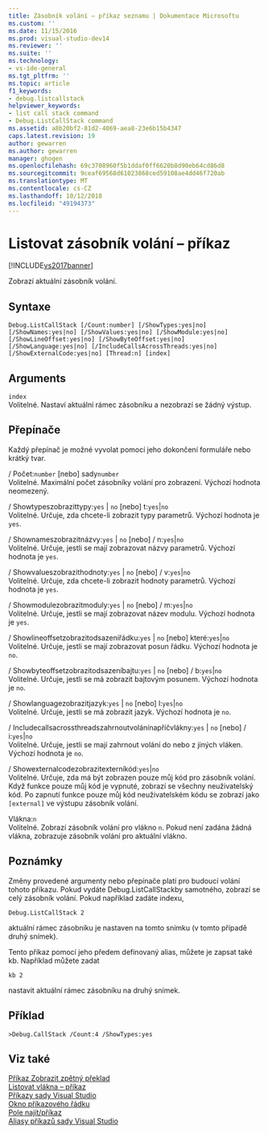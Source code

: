```yaml
---
title: Zásobník volání – příkaz seznamu | Dokumentace Microsoftu
ms.custom: ''
ms.date: 11/15/2016
ms.prod: visual-studio-dev14
ms.reviewer: ''
ms.suite: ''
ms.technology:
- vs-ide-general
ms.tgt_pltfrm: ''
ms.topic: article
f1_keywords:
- debug.listcallstack
helpviewer_keywords:
- list call stack command
- Debug.ListCallStack command
ms.assetid: a8b20bf2-81d2-4069-aea8-23e6b15b4347
caps.latest.revision: 19
author: gewarren
ms.author: gewarren
manager: ghogen
ms.openlocfilehash: 69c3708960f5b1ddaf0ff6620b8d90eb64cd86d8
ms.sourcegitcommit: 9ceaf69568d61023868ced59108ae4dd46f720ab
ms.translationtype: MT
ms.contentlocale: cs-CZ
ms.lasthandoff: 10/12/2018
ms.locfileid: "49194373"
---
```

# <a name="list-call-stack-command"></a>Listovat zásobník volání – příkaz
[!INCLUDE[vs2017banner](../../includes/vs2017banner.md)]

  
Zobrazí aktuální zásobník volání.  
  
## <a name="syntax"></a>Syntaxe  
  
```  
Debug.ListCallStack [/Count:number] [/ShowTypes:yes|no]  
[/ShowNames:yes|no] [/ShowValues:yes|no] [/ShowModule:yes|no]  
[/ShowLineOffset:yes|no] [/ShowByteOffset:yes|no]  
[/ShowLanguage:yes|no] [/IncludeCallsAcrossThreads:yes|no]  
[/ShowExternalCode:yes|no] [Thread:n] [index]  
```  
  
## <a name="arguments"></a>Arguments  
 `index`  
 Volitelné. Nastaví aktuální rámec zásobníku a nezobrazí se žádný výstup.  
  
## <a name="switches"></a>Přepínače  
 Každý přepínač je možné vyvolat pomocí jeho dokončení formuláře nebo krátký tvar.  
  
 / Počet:`number` [nebo] sady`number`  
 Volitelné. Maximální počet zásobníky volání pro zobrazení. Výchozí hodnota neomezený.  
  
 / Showtypeszobrazittypy:`yes` &#124; `no` [nebo] t:`yes`&#124;`no`  
 Volitelné. Určuje, zda chcete-li zobrazit typy parametrů. Výchozí hodnota je `yes`.  
  
 / Shownameszobrazitnázvy:`yes` &#124; `no` [nebo] / n:`yes`&#124;`no`  
 Volitelné. Určuje, jestli se mají zobrazovat názvy parametrů. Výchozí hodnota je `yes`.  
  
 / Showvalueszobrazithodnoty:`yes` &#124; `no` [nebo] / v:`yes`&#124;`no`  
 Volitelné. Určuje, zda chcete-li zobrazit hodnoty parametrů. Výchozí hodnota je `yes`.  
  
 / Showmodulezobrazitmoduly:`yes` &#124; `no` [nebo] / m:`yes`&#124;`no`  
 Volitelné. Určuje, jestli se mají zobrazovat název modulu. Výchozí hodnota je `yes`.  
  
 / Showlineoffsetzobrazitodsazenířádku:`yes` &#124; `no` [nebo] které:`yes`&#124;`no`  
 Volitelné. Určuje, jestli se mají zobrazovat posun řádku. Výchozí hodnota je `no`.  
  
 / Showbyteoffsetzobrazitodsazeníbajtu:`yes` &#124; `no` [nebo] / b:`yes`&#124;`no`  
 Volitelné. Určuje, jestli se má zobrazit bajtovým posunem. Výchozí hodnota je `no`.  
  
 / Showlanguagezobrazitjazyk:`yes` &#124; `no` [nebo] l:`yes`&#124;`no`  
 Volitelné. Určuje, jestli se má zobrazit jazyk. Výchozí hodnota je `no`.  
  
 / Includecallsacrossthreadszahrnoutvolánínapříčvlákny:`yes` &#124; `no` [nebo] / i:`yes`&#124;`no`  
 Volitelné. Určuje, jestli se mají zahrnout volání do nebo z jiných vláken. Výchozí hodnota je `no`.  
  
 / Showexternalcodezobrazitexterníkód:`yes`&#124;`no`  
 Volitelné. Určuje, zda má být zobrazen pouze můj kód pro zásobník volání. Když funkce pouze můj kód je vypnuté, zobrazí se všechny neuživatelský kód. Po zapnutí funkce pouze můj kód neuživatelském kódu se zobrazí jako `[external]` ve výstupu zásobník volání.  
  
 Vlákna:`n`  
 Volitelné. Zobrazí zásobník volání pro vlákno `n`. Pokud není zadána žádná vlákna, zobrazuje zásobník volání pro aktuální vlákno.  
  
## <a name="remarks"></a>Poznámky  
 Změny provedené argumenty nebo přepínače platí pro budoucí volání tohoto příkazu. Pokud vydáte Debug.ListCallStackby samotného, zobrazí se celý zásobník volání. Pokud například zadáte indexu,  
  
```  
Debug.ListCallStack 2  
```  
  
 aktuální rámec zásobníku je nastaven na tomto snímku (v tomto případě druhý snímek).  
  
 Tento příkaz pomocí jeho předem definovaný alias, můžete je zapsat také kb. Například můžete zadat  
  
```  
kb 2  
```  
  
 nastavit aktuální rámec zásobníku na druhý snímek.  
  
## <a name="example"></a>Příklad  
  
```  
>Debug.CallStack /Count:4 /ShowTypes:yes  
```  
  
## <a name="see-also"></a>Viz také  
 [Příkaz Zobrazit zpětný překlad](../../ide/reference/list-disassembly-command.md)   
 [Listovat vlákna – příkaz](../../ide/reference/list-threads-command.md)   
 [Příkazy sady Visual Studio](../../ide/reference/visual-studio-commands.md)   
 [Okno příkazového řádku](../../ide/reference/command-window.md)   
 [Pole najít/příkaz](../../ide/find-command-box.md)   
 [Aliasy příkazů sady Visual Studio](../../ide/reference/visual-studio-command-aliases.md)



